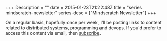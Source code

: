 +++
Description = ""
date = 2015-01-23T21:22:48Z
title = "series mindscratch-newsletter"
series-desc = ["Mindscratch Newsletter"]
+++

On a regular basis, hopefully once per week, I'll be posting links to
content related to distributed systems, programming and devops. If you'd prefer
to access this content via email, then [subscribe](/subscribe).
